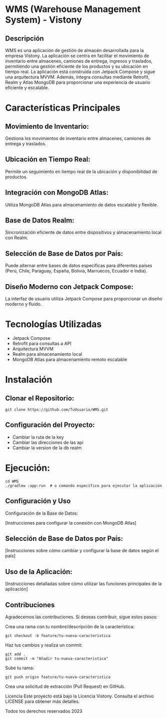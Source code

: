# WMS (Warehouse Management System) - Vistony
## Descripción
WMS es una aplicación de gestión de almacén desarrollada para la empresa Vistony. La aplicación se centra en facilitar el movimiento de inventario entre almacenes, camiones de entrega, ingresos y traslados, permitiendo una gestión eficiente de los productos y su ubicación en tiempo real. La aplicación está construida con Jetpack Compose y sigue una arquitectura MVVM. Además, integra consultas mediante Retrofit, Realm y Atlas MongoDB para proporcionar una experiencia de usuario eficiente y escalable.

#  Características Principales
## Movimiento de Inventario: 
Gestiona los movimientos de inventario entre almacenes, camiones de entrega y traslados.

## Ubicación en Tiempo Real: 
Permite un seguimiento en tiempo real de la ubicación y disponibilidad de productos.

## Integración con MongoDB Atlas: 
Utiliza MongoDB Atlas para almacenamiento de datos escalable y flexible.

## Base de Datos Realm: 
Sincronización eficiente de datos entre dispositivos y almacenamiento local con Realm.

## Selección de Base de Datos por País: 
Puede alternar entre bases de datos específicas para diferentes países (Perú, Chile, Paraguay, España, Bolivia, Marruecos, Ecuador e India).

## Diseño Moderno con Jetpack Compose: 
La interfaz de usuario utiliza Jetpack Compose para proporcionar un diseño moderno y fluido.

# Tecnologías Utilizadas
* Jetpack Compose
* Retrofit para consultas a API
* Arquitectura MVVM
* Realm para almacenamiento local
* MongoDB Atlas para almacenamiento remoto escalable

# Instalación
## Clonar el Repositorio:

```
git clone https://github.com/TuUsuario/WMS.git
```

## Configuración del Proyecto:
* Cambiar la ruta de la key
* Cambiar las direcciones de las api
* Cambiar la version de la db realm
  
# Ejecución:
```
cd WMS
./gradlew :app:run  # o comando específico para ejecutar la aplicación
```
## Configuración y Uso
Configuración de la Base de Datos:

[Instrucciones para configurar la conexión con MongoDB Atlas]
## Selección de Base de Datos por País:

[Instrucciones sobre cómo cambiar y configurar la base de datos según el país]
## Uso de la Aplicación:

[Instrucciones detalladas sobre cómo utilizar las funciones principales de la aplicación]
## Contribuciones
Agradecemos las contribuciones. Si deseas contribuir, sigue estos pasos:

Crea una rama con tu nombre/descripción de la característica:

```
git checkout -b feature/tu-nueva-caracteristica
```
Haz tus cambios y realiza un commit:

```
git add .
git commit -m "Añadir tu-nueva-caracteristica"
```

Sube tu rama:
```
git push origin feature/tu-nueva-caracteristica
```

Crea una solicitud de extracción (Pull Request) en GitHub.

Licencia
Este proyecto está bajo la Licencia Vistony. Consulta el archivo LICENSE para obtener más detalles.

Todos los derechos reservados 2023
